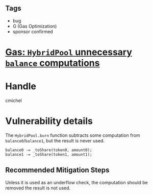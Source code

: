 ## Tags

- bug
- G (Gas Optimization)
- sponsor confirmed

# [Gas: `HybridPool` unnecessary `balance` computations](https://github.com/code-423n4/2021-09-sushitrident-findings/issues/102) 

# Handle

cmichel


# Vulnerability details

The `HybridPool.burn` function subtracts some computation from `balance0`/`balance1`, but the result is never used.

```solidity
balance0 -= _toShare(token0, amount0);
balance1 -= _toShare(token1, amount1);
```

## Recommended Mitigation Steps
Unless it is used as an underflow check, the computation should be removed the result is not used.



